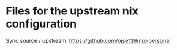 # Files for the upstream nix configuration

Sync source / upstream: <https://github.com/ojsef39/nix-personal>
